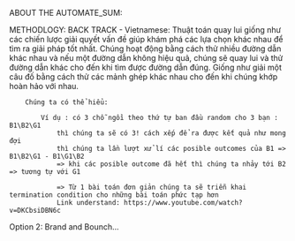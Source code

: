 ABOUT THE AUTOMATE_SUM:

METHODLOGY: BACK TRACK 
    - Vietnamese:
        Thuật toán quay lui giống như các chiến lược giải quyết vấn đề giúp khám phá các lựa chọn khác nhau để tìm ra giải pháp tốt nhất. 
        Chúng hoạt động bằng cách thử nhiều đường dẫn khác nhau và nếu một đường dẫn không hiệu quả, chúng sẽ quay lui và thử đường dẫn khác cho đến khi tìm được đường dẫn đúng. 
        Giống như giải một câu đố bằng cách thử các mảnh ghép khác nhau cho đến khi chúng khớp hoàn hảo với nhau.

        Chúng ta có thể hiểu:

            Ví dụ : có 3 chỗ ngồi theo thứ tự ban đầu random cho 3 bạn : B1\B2\G1
                thì chúng ta sẽ có 3! cách xếp để ra được kết quả như mong đợi 
                thì chúng ta lần lượt xử lí các posible outcomes của B1 => B1\B2\G1 - B1\G1\B2
                => khi các posible outcome đã hết thì chúng ta nhảy tới B2 => tương tự với G1

                => Từ 1 bài toán đơn giản chúng ta sẽ triễn khai termination condition cho những bài toán phức tạp hơn
                Link understand: https://www.youtube.com/watch?v=DKCbsiDBN6c


Option 2: Brand and Bounch...
        
